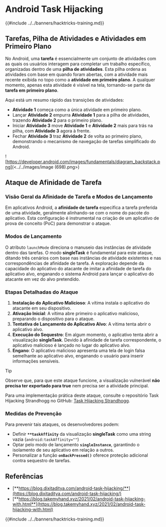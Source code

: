 # Android Task Hijacking

{{#include ../../banners/hacktricks-training.md}}

## Tarefas, Pilha de Atividades e Atividades em Primeiro Plano

No Android, uma **tarefa** é essencialmente um conjunto de atividades com as quais os usuários interagem para completar um trabalho específico, organizadas dentro de uma **pilha de atividades**. Esta pilha ordena as atividades com base em quando foram abertas, com a atividade mais recente exibida no topo como a **atividade em primeiro plano**. A qualquer momento, apenas esta atividade é visível na tela, tornando-se parte da **tarefa em primeiro plano**.

Aqui está um resumo rápido das transições de atividades:

- **Atividade 1** começa como a única atividade em primeiro plano.
- Lançar **Atividade 2** empurra **Atividade 1** para a pilha de atividades, trazendo **Atividade 2** para o primeiro plano.
- Iniciar **Atividade 3** move **Atividade 1** e **Atividade 2** mais para trás na pilha, com **Atividade 3** agora à frente.
- Fechar **Atividade 3** traz **Atividade 2** de volta ao primeiro plano, demonstrando o mecanismo de navegação de tarefas simplificado do Android.

![https://developer.android.com/images/fundamentals/diagram_backstack.png](<../../images/image (698).png>)

## Ataque de Afinidade de Tarefa

### Visão Geral da Afinidade de Tarefa e Modos de Lançamento

Em aplicativos Android, a **afinidade de tarefa** especifica a tarefa preferida de uma atividade, geralmente alinhando-se com o nome do pacote do aplicativo. Esta configuração é instrumental na criação de um aplicativo de prova de conceito (PoC) para demonstrar o ataque.

### Modos de Lançamento

O atributo `launchMode` direciona o manuseio das instâncias de atividade dentro das tarefas. O modo **singleTask** é fundamental para este ataque, ditando três cenários com base nas instâncias de atividade existentes e nas correspondências de afinidade de tarefa. A exploração depende da capacidade do aplicativo do atacante de imitar a afinidade de tarefa do aplicativo alvo, enganando o sistema Android para lançar o aplicativo do atacante em vez do alvo pretendido.

### Etapas Detalhadas do Ataque

1. **Instalação do Aplicativo Malicioso**: A vítima instala o aplicativo do atacante em seu dispositivo.
2. **Ativação Inicial**: A vítima abre primeiro o aplicativo malicioso, preparando o dispositivo para o ataque.
3. **Tentativa de Lançamento do Aplicativo Alvo**: A vítima tenta abrir o aplicativo alvo.
4. **Execução do Sequestro**: Em algum momento, o aplicativo tenta abrir a visualização **singleTask**. Devido à afinidade de tarefa correspondente, o aplicativo malicioso é lançado no lugar do aplicativo alvo.
5. **Engano**: O aplicativo malicioso apresenta uma tela de login falsa semelhante ao aplicativo alvo, enganando o usuário para inserir informações sensíveis.

> [!TIP]
> Observe que, para que este ataque funcione, a visualização vulnerável **não precisa ter exportado para true** nem precisa ser a atividade principal.

Para uma implementação prática deste ataque, consulte o repositório Task Hijacking Strandhogg no GitHub: [Task Hijacking Strandhogg](https://github.com/az0mb13/Task_Hijacking_Strandhogg).

### Medidas de Prevenção

Para prevenir tais ataques, os desenvolvedores podem:
- Definir **`**taskAffinity`** da visualização **singleTask** como uma string vazia (`android:taskAffinity=""`)
- Optar pelo modo de lançamento **`singleInstance`**, garantindo o isolamento de seu aplicativo em relação a outros.
- Personalizar a função **`onBackPressed()`** oferece proteção adicional contra sequestro de tarefas.

## **Referências**

- [**https://blog.dixitaditya.com/android-task-hijacking/**](https://blog.dixitaditya.com/android-task-hijacking/)
- [**https://blog.takemyhand.xyz/2021/02/android-task-hijacking-with.html**](https://blog.takemyhand.xyz/2021/02/android-task-hijacking-with.html)

{{#include ../../banners/hacktricks-training.md}}
